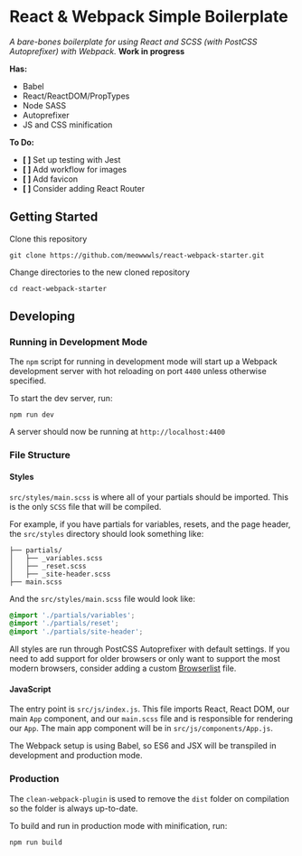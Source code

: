 # React & Webpack Simple Boilerplate

_A bare-bones boilerplate for using React and SCSS (with PostCSS Autoprefixer) with Webpack._ **Work in progress**

**Has:**

- Babel
- React/ReactDOM/PropTypes
- Node SASS
- Autoprefixer
- JS and CSS minification

**To Do:**

- **[ ]** Set up testing with Jest
- **[ ]** Add workflow for images
- **[ ]** Add favicon
- **[ ]** Consider adding React Router

## Getting Started

Clone this repository

`git clone https://github.com/meowwwls/react-webpack-starter.git`

Change directories to the new cloned repository

`cd react-webpack-starter`

## Developing

### Running in Development Mode

The `npm` script for running in development mode will start up a Webpack development server with hot reloading on port `4400` unless otherwise specified.

To start the dev server, run:

`npm run dev`

A server should now be running at `http://localhost:4400`

### File Structure

#### Styles

`src/styles/main.scss` is where all of your partials should be imported. This is the only `SCSS` file that will be compiled.

For example, if you have partials for variables, resets, and the page header, the `src/styles` directory should look something like:

```
├── partials/
│   ├── _variables.scss
│   ├── _reset.scss
│   ├── _site-header.scss
├── main.scss
```

And the `src/styles/main.scss` file would look like:

```scss
@import './partials/variables';
@import './partials/reset';
@import './partials/site-header';
```

All styles are run through PostCSS Autoprefixer with default settings. If you need to add support for older browsers or only want to support the most modern browsers, consider adding a custom [Browserlist](https://github.com/postcss/autoprefixer#browsers) file.

#### JavaScript

The entry point is `src/js/index.js`. This file imports React, React DOM, our main `App` component, and our `main.scss` file and is responsible for rendering our `App`. The main app component will be in `src/js/components/App.js`.

The Webpack setup is using Babel, so ES6 and JSX will be transpiled in development and production mode.

### Production

The `clean-webpack-plugin` is used to remove the `dist` folder on compilation so the folder is always up-to-date.

To build and run in production mode with minification, run:

`npm run build`

